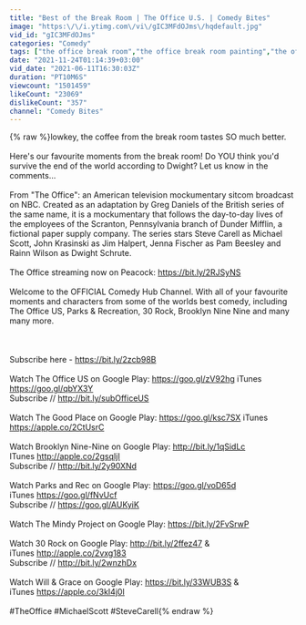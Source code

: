 ```yaml
---
title: "Best of the Break Room | The Office U.S. | Comedy Bites"
image: "https:\/\/i.ytimg.com\/vi\/gIC3MFdOJms\/hqdefault.jpg"
vid_id: "gIC3MFdOJms"
categories: "Comedy"
tags: ["the office break room","the office break room painting","the office"]
date: "2021-11-24T01:14:39+03:00"
vid_date: "2021-06-11T16:30:03Z"
duration: "PT10M6S"
viewcount: "1501459"
likeCount: "23069"
dislikeCount: "357"
channel: "Comedy Bites"
---
```

{% raw %}lowkey, the coffee from the break room tastes SO much better.<br /><br />Here's our favourite moments from the break room! Do YOU think you'd survive the end of the world according to Dwight? Let us know in the comments...<br /><br />From &quot;The Office&quot;: an American television mockumentary sitcom broadcast on NBC. Created as an adaptation by Greg Daniels of the British series of the same name, it is a mockumentary that follows the day-to-day lives of the employees of the Scranton, Pennsylvania branch of Dunder Mifflin, a fictional paper supply company. The series stars Steve Carell as Michael Scott, John Krasinski as Jim Halpert, Jenna Fischer as Pam Beesley and Rainn Wilson as Dwight Schrute. <br /><br />The Office streaming now on Peacock: <a rel="nofollow" target="blank" href="https://bit.ly/2RJSyNS">https://bit.ly/2RJSyNS</a><br /><br />Welcome to the OFFICIAL Comedy Hub Channel. With all of your favourite moments and characters from some of the worlds best comedy, including The Office US, Parks &amp; Recreation, 30 Rock, Brooklyn Nine Nine and many many more.<br /><br /><br /><br />Subscribe here - <a rel="nofollow" target="blank" href="https://bit.ly/2zcb98B">https://bit.ly/2zcb98B</a><br /><br />Watch The Office US on Google Play: <a rel="nofollow" target="blank" href="https://goo.gl/zV92hg">https://goo.gl/zV92hg</a> iTunes <a rel="nofollow" target="blank" href="https://goo.gl/qbYX3Y">https://goo.gl/qbYX3Y</a><br />Subscribe // <a rel="nofollow" target="blank" href="http://bit.ly/subOfficeUS">http://bit.ly/subOfficeUS</a><br /><br />Watch The Good Place on Google Play: <a rel="nofollow" target="blank" href="https://goo.gl/ksc7SX">https://goo.gl/ksc7SX</a> iTunes<br /><a rel="nofollow" target="blank" href="https://apple.co/2CtUsrC">https://apple.co/2CtUsrC</a> <br /><br />Watch Brooklyn Nine-Nine on Google Play: <a rel="nofollow" target="blank" href="http://bit.ly/1qSidLc">http://bit.ly/1qSidLc</a><br />ITunes <a rel="nofollow" target="blank" href="http://apple.co/2gsqIjI">http://apple.co/2gsqIjI</a><br />Subscribe // <a rel="nofollow" target="blank" href="http://bit.ly/2y90XNd">http://bit.ly/2y90XNd</a><br /><br />Watch Parks and Rec on Google Play: <a rel="nofollow" target="blank" href="https://goo.gl/voD65d">https://goo.gl/voD65d</a><br />iTunes <a rel="nofollow" target="blank" href="https://goo.gl/fNvUcf">https://goo.gl/fNvUcf</a><br />Subscribe // <a rel="nofollow" target="blank" href="https://goo.gl/AUKyiK">https://goo.gl/AUKyiK</a><br /><br />Watch The Mindy Project on Google Play: <a rel="nofollow" target="blank" href="https://bit.ly/2FvSrwP">https://bit.ly/2FvSrwP</a><br /><br />Watch 30 Rock on Google Play: <a rel="nofollow" target="blank" href="http://bit.ly/2ffez47">http://bit.ly/2ffez47</a> &amp; <br />iTunes <a rel="nofollow" target="blank" href="http://apple.co/2vxg183">http://apple.co/2vxg183</a><br />Subscribe // <a rel="nofollow" target="blank" href="http://bit.ly/2wnzhDx">http://bit.ly/2wnzhDx</a><br /><br />Watch Will &amp; Grace on Google Play: <a rel="nofollow" target="blank" href="https://bit.ly/33WUB3S">https://bit.ly/33WUB3S</a> &amp; <br />iTunes <a rel="nofollow" target="blank" href="https://apple.co/3kI4j0I">https://apple.co/3kI4j0I</a><br /><br />#TheOffice #MichaelScott #SteveCarell{% endraw %}

